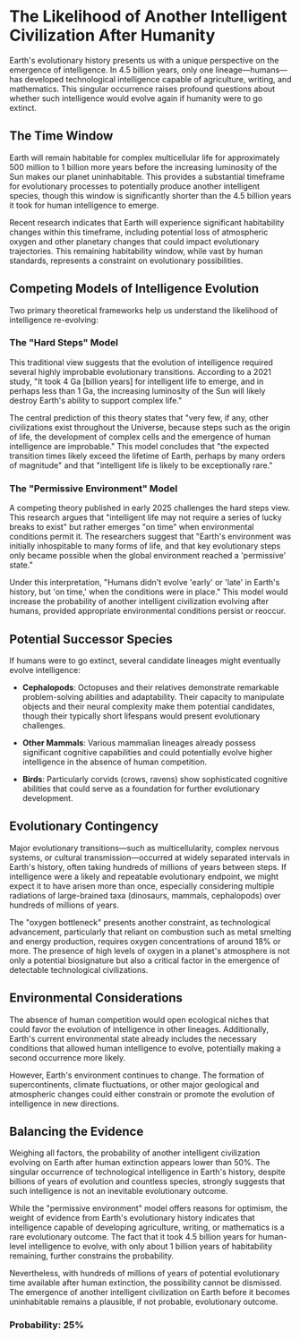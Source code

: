 # The Likelihood of Another Intelligent Civilization After Humanity

Earth's evolutionary history presents us with a unique perspective on the emergence of intelligence. In 4.5 billion years, only one lineage—humans—has developed technological intelligence capable of agriculture, writing, and mathematics. This singular occurrence raises profound questions about whether such intelligence would evolve again if humanity were to go extinct.

## The Time Window

Earth will remain habitable for complex multicellular life for approximately 500 million to 1 billion more years before the increasing luminosity of the Sun makes our planet uninhabitable. This provides a substantial timeframe for evolutionary processes to potentially produce another intelligent species, though this window is significantly shorter than the 4.5 billion years it took for human intelligence to emerge.

Recent research indicates that Earth will experience significant habitability changes within this timeframe, including potential loss of atmospheric oxygen and other planetary changes that could impact evolutionary trajectories. This remaining habitability window, while vast by human standards, represents a constraint on evolutionary possibilities.

## Competing Models of Intelligence Evolution

Two primary theoretical frameworks help us understand the likelihood of intelligence re-evolving:

### The "Hard Steps" Model

This traditional view suggests that the evolution of intelligence required several highly improbable evolutionary transitions. According to a 2021 study, "It took 4 Ga [billion years] for intelligent life to emerge, and in perhaps less than 1 Ga, the increasing luminosity of the Sun will likely destroy Earth's ability to support complex life."

The central prediction of this theory states that "very few, if any, other civilizations exist throughout the Universe, because steps such as the origin of life, the development of complex cells and the emergence of human intelligence are improbable." This model concludes that "the expected transition times likely exceed the lifetime of Earth, perhaps by many orders of magnitude" and that "intelligent life is likely to be exceptionally rare."

### The "Permissive Environment" Model

A competing theory published in early 2025 challenges the hard steps view. This research argues that "intelligent life may not require a series of lucky breaks to exist" but rather emerges "on time" when environmental conditions permit it. The researchers suggest that "Earth's environment was initially inhospitable to many forms of life, and that key evolutionary steps only became possible when the global environment reached a 'permissive' state."

Under this interpretation, "Humans didn't evolve 'early' or 'late' in Earth's history, but 'on time,' when the conditions were in place." This model would increase the probability of another intelligent civilization evolving after humans, provided appropriate environmental conditions persist or reoccur.

## Potential Successor Species

If humans were to go extinct, several candidate lineages might eventually evolve intelligence:

- **Cephalopods**: Octopuses and their relatives demonstrate remarkable problem-solving abilities and adaptability. Their capacity to manipulate objects and their neural complexity make them potential candidates, though their typically short lifespans would present evolutionary challenges.

- **Other Mammals**: Various mammalian lineages already possess significant cognitive capabilities and could potentially evolve higher intelligence in the absence of human competition.

- **Birds**: Particularly corvids (crows, ravens) show sophisticated cognitive abilities that could serve as a foundation for further evolutionary development.

## Evolutionary Contingency

Major evolutionary transitions—such as multicellularity, complex nervous systems, or cultural transmission—occurred at widely separated intervals in Earth's history, often taking hundreds of millions of years between steps. If intelligence were a likely and repeatable evolutionary endpoint, we might expect it to have arisen more than once, especially considering multiple radiations of large-brained taxa (dinosaurs, mammals, cephalopods) over hundreds of millions of years.

The "oxygen bottleneck" presents another constraint, as technological advancement, particularly that reliant on combustion such as metal smelting and energy production, requires oxygen concentrations of around 18% or more. The presence of high levels of oxygen in a planet's atmosphere is not only a potential biosignature but also a critical factor in the emergence of detectable technological civilizations.

## Environmental Considerations

The absence of human competition would open ecological niches that could favor the evolution of intelligence in other lineages. Additionally, Earth's current environmental state already includes the necessary conditions that allowed human intelligence to evolve, potentially making a second occurrence more likely.

However, Earth's environment continues to change. The formation of supercontinents, climate fluctuations, or other major geological and atmospheric changes could either constrain or promote the evolution of intelligence in new directions.

## Balancing the Evidence

Weighing all factors, the probability of another intelligent civilization evolving on Earth after human extinction appears lower than 50%. The singular occurrence of technological intelligence in Earth's history, despite billions of years of evolution and countless species, strongly suggests that such intelligence is not an inevitable evolutionary outcome.

While the "permissive environment" model offers reasons for optimism, the weight of evidence from Earth's evolutionary history indicates that intelligence capable of developing agriculture, writing, or mathematics is a rare evolutionary outcome. The fact that it took 4.5 billion years for human-level intelligence to evolve, with only about 1 billion years of habitability remaining, further constrains the probability.

Nevertheless, with hundreds of millions of years of potential evolutionary time available after human extinction, the possibility cannot be dismissed. The emergence of another intelligent civilization on Earth before it becomes uninhabitable remains a plausible, if not probable, evolutionary outcome.

### Probability: 25%